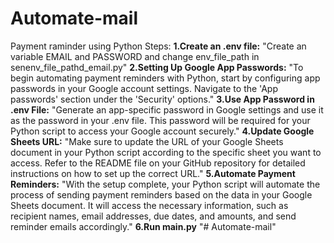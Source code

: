 # Automate-mail
Payment raminder using Python
Steps:
**1.Create an .env file:**
"Create an variable EMAIL and PASSWORD and change env_file_path in senenv_file_pathd_email.py"
**2.Setting Up Google App Passwords:**
"To begin automating payment reminders with Python, start by configuring app passwords in your Google account settings. Navigate to the 'App passwords' section under the 'Security' options."
**3.Use App Password in .env File:**
"Generate an app-specific password in Google settings and use it as the password in your .env file. This password will be required for your Python script to access your Google account securely."
**4.Update Google Sheets URL:**
"Make sure to update the URL of your Google Sheets document in your Python script according to the specific sheet you want to access. Refer to the README file on your GitHub repository for detailed instructions on how to set up the correct URL."
**5.Automate Payment Reminders:**
"With the setup complete, your Python script will automate the process of sending payment reminders based on the data in your Google Sheets document. It will access the necessary information, such as recipient names, email addresses, due dates, and amounts, and send reminder emails accordingly."
**6.Run main.py**
"# Automate-mail" 
